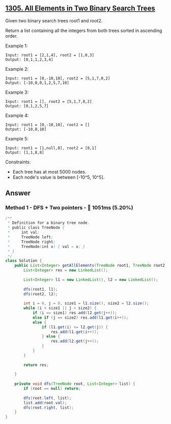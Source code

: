 ## [1305. All Elements in Two Binary Search Trees](https://leetcode.com/problems/all-elements-in-two-binary-search-trees/)

Given two binary search trees root1 and root2.

Return a list containing all the integers from both trees sorted in ascending order.

Example 1:

```
Input: root1 = [2,1,4], root2 = [1,0,3]
Output: [0,1,1,2,3,4]
```

Example 2:

```
Input: root1 = [0,-10,10], root2 = [5,1,7,0,2]
Output: [-10,0,0,1,2,5,7,10]
```

Example 3:

```
Input: root1 = [], root2 = [5,1,7,0,2]
Output: [0,1,2,5,7]
```

Example 4:

```
Input: root1 = [0,-10,10], root2 = []
Output: [-10,0,10]
```

Example 5:

```
Input: root1 = [1,null,8], root2 = [8,1]
Output: [1,1,8,8]
```

Constraints:

- Each tree has at most 5000 nodes.
- Each node's value is between [-10^5, 10^5].

## Answer
### Method 1 - DFS + Two pointers - :turtle: 1051ms (5.20%)

```java
/**
 * Definition for a binary tree node.
 * public class TreeNode {
 *     int val;
 *     TreeNode left;
 *     TreeNode right;
 *     TreeNode(int x) { val = x; }
 * }
 */
class Solution {
    public List<Integer> getAllElements(TreeNode root1, TreeNode root2) {
        List<Integer> res = new LinkedList();
        
        List<Integer> l1 = new LinkedList(), l2 = new LinkedList();
        
        dfs(root1, l1);
        dfs(root2, l2);
        
        int i = 0, j = 0, size1 = l1.size(), size2 = l2.size();
        while (i < size1 || j < size2) {
            if (i == size1) res.add(l2.get(j++));
            else if (j == size2) res.add(l1.get(i++));
            else {
                if (l1.get(i) <= l2.get(j)) {
                    res.add(l1.get(i++));
                } else {
                    res.add(l2.get(j++));
                }
            }
        }
        
        return res;
        
    }
    
    private void dfs(TreeNode root, List<Integer> list) {
        if (root == null) return;
        
        dfs(root.left, list);
        list.add(root.val);
        dfs(root.right, list);
    }
}
```
